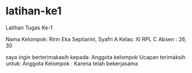 # latihan-ke1
Latihan Tugas Ke-1



Nama Kelompok: Ririn Eka Septiarini, Syafri A
Kelas: XI RPL C
Absen : 26, 30

saya ingin berterimakasih kepada: Anggota kelompok
Ucapan terimaksih untuk: Anggota Kelompok : Karena telah bekerjasama